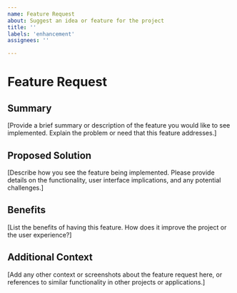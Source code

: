 ```yaml
---
name: Feature Request
about: Suggest an idea or feature for the project
title: ''
labels: 'enhancement'
assignees: ''

---
```


# Feature Request

## Summary
[Provide a brief summary or description of the feature you would like to see implemented. Explain the problem or need that this feature addresses.]

## Proposed Solution
[Describe how you see the feature being implemented. Please provide details on the functionality, user interface implications, and any potential challenges.]

## Benefits
[List the benefits of having this feature. How does it improve the project or the user experience?]

## Additional Context
[Add any other context or screenshots about the feature request here, or references to similar functionality in other projects or applications.]